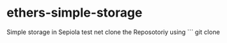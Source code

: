 # ethers-simple-storage
Simple storage in Sepiola test net 
clone the Reposotoriy using ``` git clone 
